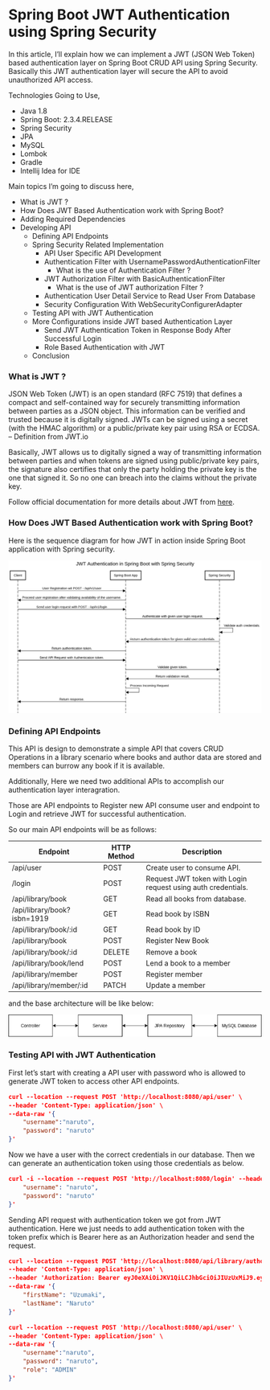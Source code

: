 # Spring Boot JWT Authentication using Spring Security

<p align="left">
In this article, I’ll explain how we can implement a JWT (JSON Web Token) based authentication layer on Spring Boot CRUD API using Spring Security. Basically this JWT authentication layer will secure the API to avoid unauthorized API access.

Technologies Going to Use,

- Java 1.8
- Spring Boot: 2.3.4.RELEASE
- Spring Security
- JPA
- MySQL
- Lombok
- Gradle
- Intellij Idea for IDE

Main topics I’m going to discuss here,

- What is JWT ?
- How Does JWT Based Authentication work with Spring Boot?
- Adding Required Dependencies
- Developing API
    - Defining API Endpoints
    - Spring Security Related Implementation
        - API User Specific API Development
        - Authentication Filter with UsernamePasswordAuthenticationFilter
            - What is the use of Authentication Filter ?
        - JWT Authorization Filter with BasicAuthenticationFilter
            - What is the use of JWT authorization Filter ?
        - Authentication User Detail Service to Read User From Database
        - Security Configuration With WebSecurityConfigurerAdapter
    - Testing API with JWT Authentication
    - More Configurations inside JWT based Authentication Layer
        - Send JWT Authentication Token in Response Body After Successful Login
        - Role Based Authentication with JWT
    - Conclusion

</p>

### What is JWT ?

JSON Web Token (JWT) is an open standard (RFC 7519) that defines a compact and self-contained way for securely
transmitting information between parties as a JSON object. This information can be verified and trusted because it is
digitally signed. JWTs can be signed using a secret (with the HMAC algorithm) or a public/private key pair using RSA or
ECDSA. – Definition from JWT.io

Basically, JWT allows us to digitally signed a way of transmitting information between parties and when tokens are
signed using public/private key pairs, the signature also certifies that only the party holding the private key is the
one that signed it. So no one can breach into the claims without the private key.

Follow official documentation for more details about JWT from [here](https://jwt.io/introduction/).

### How Does JWT Based Authentication work with Spring Boot?

Here is the sequence diagram for how JWT in action inside Spring Boot application with Spring security.

![JWT Work](img/jwt.png "JWT Work")

### Defining API Endpoints

This API is design to demonstrate a simple API that covers CRUD Operations in a library scenario where books and author
data are stored and members can burrow any book if it is available.

Additionally, Here we need two additional APIs to accomplish our authentication layer interagration.

Those are API endpoints to Register new API consume user and endpoint to Login and retrieve JWT for successful
authentication.

So our main API endpoints will be as follows:

| Endpoint    | HTTP Method    | Description                                                  |
| --- | --- |--------------------------------------------------------------|
| /api/user    | POST    | Create user to consume API.                                  |
| /login    | POST    | Request JWT token with Login request using auth credentials. |
| /api/library/book    | GET    | Read all books from database.                                |
| /api/library/book?isbn=1919    | GET    | Read book by ISBN                                            |
| /api/library/book/:id    | GET    | Read book by ID                                              |
| /api/library/book    | POST    | Register New Book                                            |
| /api/library/book/:id    | DELETE    | Remove a book                                                |
| /api/library/book/lend    | POST    | Lend a book to a member                                      |
| /api/library/member    | POST    | Register member                                              |
| /api/library/member/:id    | PATCH    | Update a member                                              |

and the base architecture will be like below:

![Flow](img/flow.png "Flow")

### Testing API with JWT Authentication

First let’s start with creating a API user with password who is allowed to generate JWT token to access other API
endpoints.

```json
curl --location --request POST 'http://localhost:8080/api/user' \
--header 'Content-Type: application/json' \
--data-raw '{
    "username":"naruto",
    "password": "naruto"
}'
```

Now we have a user with the correct credentials in our database. Then we can generate an authentication token using
those credentials as below.

```json
curl -i --location --request POST 'http://localhost:8080/login' --header 'Content-Type: application/json' --data-raw '{
    "username": "naruto",
    "password": "naruto"
}'
```

Sending API request with authentication token we got from JWT authentication. Here we just needs to add authentication
token with the token prefix which is Bearer here as an Authorization header and send the request.

```json
curl --location --request POST 'http://localhost:8080/api/library/author' \
--header 'Content-Type: application/json' \
--header 'Authorization: Bearer eyJ0eXAiOiJKV1QiLCJhbGciOiJIUzUxMiJ9.eyJzdWIiOiJqdGRfYXBpX3VzZXIiLCJleHAiOjE2MDY1MDE4MjJ9.2TBlaqqmXcXUEIU97c1VuRwmJJphZTIAcOd9u6YLYSw8cBFTdJkyYGcwKOrre9TaG-0_E1kY_vqJasPCDiQTIg' \
--data-raw '{
    "firstName": "Uzumaki",
    "lastName": "Naruto"
}'
```

```json
curl --location --request POST 'http://localhost:8080/api/user' \
--header 'Content-Type: application/json' \
--data-raw '{
    "username":"naruto",
    "password": "naruto",
    "role": "ADMIN"
}'
```




